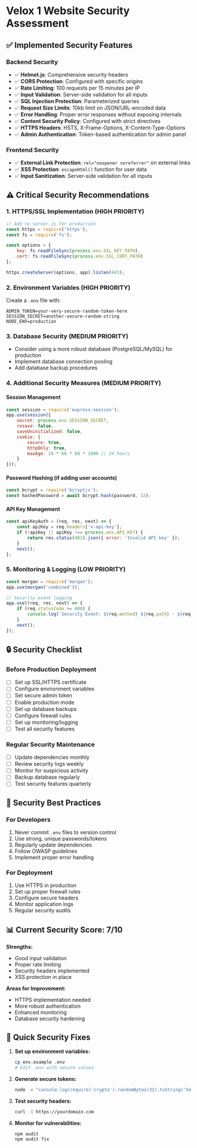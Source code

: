 # Velox 1 Website Security Assessment

## ✅ **Implemented Security Features**

### **Backend Security**
- ✅ **Helmet.js**: Comprehensive security headers
- ✅ **CORS Protection**: Configured with specific origins
- ✅ **Rate Limiting**: 100 requests per 15 minutes per IP
- ✅ **Input Validation**: Server-side validation for all inputs
- ✅ **SQL Injection Protection**: Parameterized queries
- ✅ **Request Size Limits**: 10kb limit on JSON/URL-encoded data
- ✅ **Error Handling**: Proper error responses without exposing internals
- ✅ **Content Security Policy**: Configured with strict directives
- ✅ **HTTPS Headers**: HSTS, X-Frame-Options, X-Content-Type-Options
- ✅ **Admin Authentication**: Token-based authentication for admin panel

### **Frontend Security**
- ✅ **External Link Protection**: `rel="noopener noreferrer"` on external links
- ✅ **XSS Protection**: `escapeHtml()` function for user data
- ✅ **Input Sanitization**: Server-side validation for all inputs

## ⚠️ **Critical Security Recommendations**

### **1. HTTPS/SSL Implementation (HIGH PRIORITY)**
```javascript
// Add to server.js for production
const https = require('https');
const fs = require('fs');

const options = {
    key: fs.readFileSync(process.env.SSL_KEY_PATH),
    cert: fs.readFileSync(process.env.SSL_CERT_PATH)
};

https.createServer(options, app).listen(443);
```

### **2. Environment Variables (HIGH PRIORITY)**
Create a `.env` file with:
```env
ADMIN_TOKEN=your-very-secure-random-token-here
SESSION_SECRET=another-secure-random-string
NODE_ENV=production
```

### **3. Database Security (MEDIUM PRIORITY)**
- Consider using a more robust database (PostgreSQL/MySQL) for production
- Implement database connection pooling
- Add database backup procedures

### **4. Additional Security Measures (MEDIUM PRIORITY)**

#### **Session Management**
```javascript
const session = require('express-session');
app.use(session({
    secret: process.env.SESSION_SECRET,
    resave: false,
    saveUninitialized: false,
    cookie: { 
        secure: true, 
        httpOnly: true,
        maxAge: 24 * 60 * 60 * 1000 // 24 hours
    }
}));
```

#### **Password Hashing** (if adding user accounts)
```javascript
const bcrypt = require('bcryptjs');
const hashedPassword = await bcrypt.hash(password, 12);
```

#### **API Key Management**
```javascript
const apiKeyAuth = (req, res, next) => {
    const apiKey = req.headers['x-api-key'];
    if (!apiKey || apiKey !== process.env.API_KEY) {
        return res.status(401).json({ error: 'Invalid API key' });
    }
    next();
};
```

### **5. Monitoring & Logging (LOW PRIORITY)**
```javascript
const morgan = require('morgan');
app.use(morgan('combined'));

// Security event logging
app.use((req, res, next) => {
    if (req.statusCode >= 400) {
        console.log(`Security Event: ${req.method} ${req.path} - ${req.statusCode}`);
    }
    next();
});
```

## 🔒 **Security Checklist**

### **Before Production Deployment**
- [ ] Set up SSL/HTTPS certificate
- [ ] Configure environment variables
- [ ] Set secure admin token
- [ ] Enable production mode
- [ ] Set up database backups
- [ ] Configure firewall rules
- [ ] Set up monitoring/logging
- [ ] Test all security features

### **Regular Security Maintenance**
- [ ] Update dependencies monthly
- [ ] Review security logs weekly
- [ ] Monitor for suspicious activity
- [ ] Backup database regularly
- [ ] Test security features quarterly

## 🚨 **Security Best Practices**

### **For Developers**
1. Never commit `.env` files to version control
2. Use strong, unique passwords/tokens
3. Regularly update dependencies
4. Follow OWASP guidelines
5. Implement proper error handling

### **For Deployment**
1. Use HTTPS in production
2. Set up proper firewall rules
3. Configure secure headers
4. Monitor application logs
5. Regular security audits

## 📊 **Current Security Score: 7/10**

**Strengths:**
- Good input validation
- Proper rate limiting
- Security headers implemented
- XSS protection in place

**Areas for Improvement:**
- HTTPS implementation needed
- More robust authentication
- Enhanced monitoring
- Database security hardening

## 🔧 **Quick Security Fixes**

1. **Set up environment variables:**
   ```bash
   cp env.example .env
   # Edit .env with secure values
   ```

2. **Generate secure tokens:**
   ```bash
   node -e "console.log(require('crypto').randomBytes(32).toString('hex'))"
   ```

3. **Test security headers:**
   ```bash
   curl -I https://yourdomain.com
   ```

4. **Monitor for vulnerabilities:**
   ```bash
   npm audit
   npm audit fix
   ``` 